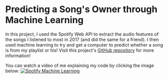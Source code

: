 # Predicting a Song's Owner through Machine Learning 
In this project, I used the Spotify Web API to extract the audio features of the songs I listened to most in 2017 (and did the same for a friend). I then used machine learning to try and get a computer to predict whether a song is from my playlist or his! Visit this project's [GitHub repository](https://github.com/nadintamer/Spotify-Predict-ML) for more information! 

You can watch a video of me explaining my code by clicking the image below:
[![Spotify Machine Learning](https://img.youtube.com/vi/KkObyZydNlg/0.jpg)](https://youtu.be/KkObyZydNlg "Predicting a Song's Owner using Spotify API and Machine Learning")